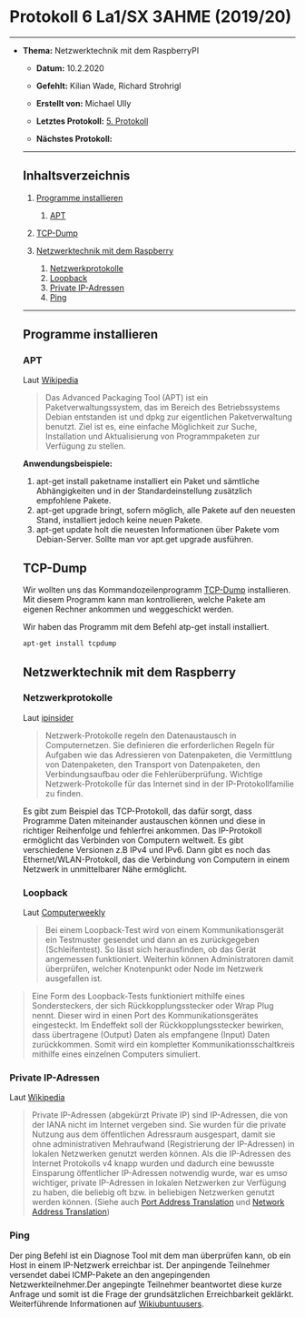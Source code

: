 # Protokoll 6 La1/SX 3AHME (2019/20)

--------------

* **Thema:** Netzwerktechnik mit dem RaspberryPI

  * **Datum:** 10.2.2020

  * **Gefehlt:** Kilian Wade, Richard Strohrigl

  * **Erstellt von:** Michael Ully
  
  * **Letztes Protokoll:** [5. Protokoll](https://github.com/HTLMechatronics/m17-3ahme-la1-sx/blob/ullmim17/ullmim17/protokolle/protokoll-5_2020-02-03_ullmim17.md)
  
  * **Nächstes Protokoll:**

  --------------------------------------------------

  ## Inhaltsverzeichnis

  1.  [Programme installieren](#programme-installieren)
      1. [APT](#apt)
      
  2. [TCP-Dump](#tcp-dump)
  3. [Netzwerktechnik mit dem Raspberry](#netzwerktechnik-mit-dem-raspberry)
      1. [Netzwerkprotokolle](#netzwerkprotokolle)
      2. [Loopback](#loopback)
      3. [Private IP-Adressen](#private-ip-adressen)
      4. [Ping](#ping)
    

  
 

  ---------------------------------------------------------------
  
  ## Programme installieren
  
  ### APT
  Laut [Wikipedia](https://de.wikipedia.org/wiki/Advanced_Packaging_Tool)
  > Das Advanced Packaging Tool (APT) ist ein Paketverwaltungssystem, das im Bereich des Betriebssystems Debian entstanden ist und dpkg zur eigentlichen Paketverwaltung benutzt. Ziel ist es, eine einfache Möglichkeit zur Suche, Installation und Aktualisierung von Programmpaketen zur Verfügung zu stellen.
  
  **Anwendungsbeispiele:**
  1) apt-get install paketname installiert ein Paket und sämtliche Abhängigkeiten und in der Standardeinstellung zusätzlich empfohlene Pakete.
  2) apt-get upgrade bringt, sofern möglich, alle Pakete auf den neuesten Stand, installiert jedoch keine neuen Pakete.
  3) apt-get update holt die neuesten Informationen über Pakete vom Debian-Server. Sollte man vor apt.get upgrade ausführen.
  
  ## TCP-Dump
  Wir wollten uns das Kommandozeilenprogramm [TCP-Dump](https://wiki.ubuntuusers.de/tcpdump/) installieren. Mit diesem Programm     kann man kontrollieren, welche Pakete am eigenen Rechner ankommen und weggeschickt werden.
  
  Wir haben das Programm mit dem Befehl atp-get install installiert.
  ```bash
  apt-get install tcpdump
  ```
  ## Netzwerktechnik mit dem Raspberry
  
  ### Netzwerkprotokolle
  Laut [ipinsider](https://www.ip-insider.de/was-ist-ein-netzwerk-protokoll-a-711459/)
  > Netzwerk-Protokolle regeln den Datenaustausch in Computernetzen. Sie definieren die erforderlichen Regeln für Aufgaben wie das Adressieren von Datenpaketen, die Vermittlung von Datenpaketen, den Transport von Datenpaketen, den Verbindungsaufbau oder die Fehlerüberprüfung. Wichtige Netzwerk-Protokolle für das Internet sind in der IP-Protokollfamilie zu finden.
  
  Es gibt zum Beispiel das TCP-Protokoll, das dafür sorgt, dass Programme Daten miteinander austauschen können und diese in richtiger Reihenfolge und fehlerfrei ankommen. Das IP-Protokoll ermöglicht das Verbinden von Computern weltweit. Es gibt verschiedene Versionen z.B IPv4 und IPv6. Dann gibt es noch das Ethernet/WLAN-Protokoll, das die Verbindung von Computern in einem Netzwerk in unmittelbarer Nähe ermöglicht.
  
  ### Loopback
  Laut [Computerweekly](https://www.computerweekly.com/de/definition/Loopback-Test)
  > Bei einem Loopback-Test wird von einem Kommunikationsgerät ein Testmuster gesendet und dann an es zurückgegeben (Schleifentest). So lässt sich herausfinden, ob das Gerät angemessen funktioniert. Weiterhin können Administratoren damit überprüfen, welcher Knotenpunkt oder Node im Netzwerk ausgefallen ist.

 >Eine Form des Loopback-Tests funktioniert mithilfe eines Sondersteckers, der sich Rückkopplungsstecker oder Wrap Plug     nennt. Dieser wird in einen Port des Kommunikationsgerätes eingesteckt. Im Endeffekt soll der Rückkopplungsstecker bewirken,  dass übertragene (Output) Daten als empfangene (Input) Daten zurückkommen. Somit wird ein kompletter Kommunikationsschaltkreis mithilfe eines einzelnen Computers simuliert.
 ### Private IP-Adressen
 Laut [Wikipedia](#https://de.wikipedia.org/wiki/Private_IP-Adresse)
 > Private IP-Adressen (abgekürzt Private IP) sind IP-Adressen, die von der IANA nicht im Internet vergeben sind. Sie wurden für die private Nutzung aus dem öffentlichen Adressraum ausgespart, damit sie ohne administrativen Mehraufwand (Registrierung der IP-Adressen) in lokalen Netzwerken genutzt werden können. Als die IP-Adressen des Internet Protokolls v4 knapp wurden und dadurch eine bewusste Einsparung öffentlicher IP-Adressen notwendig wurde, war es umso wichtiger, private IP-Adressen in lokalen Netzwerken zur Verfügung zu haben, die beliebig oft bzw. in beliebigen Netzwerken genutzt werden können. (Siehe auch [Port Address Translation](https://de.wikipedia.org/wiki/Port_Address_Translation) und [Network Address Translation](https://de.wikipedia.org/wiki/Netzwerkadress%C3%BCbersetzung))
 ### Ping
 Der ping Befehl ist ein Diagnose Tool mit dem man überprüfen kann, ob ein Host in einem IP-Netzwerk erreichbar ist. Der anpingende Teilnehmer versendet dabei ICMP-Pakete an den angepingenden Netzwerkteilnehmer.Der angepingte Teilnehmer beantwortet diese kurze Anfrage und somit ist die Frage der grundsätzlichen Erreichbarkeit geklärkt. Weiterführende Informationen auf [Wikiubuntuusers](https://wiki.ubuntuusers.de/ping/).
  
